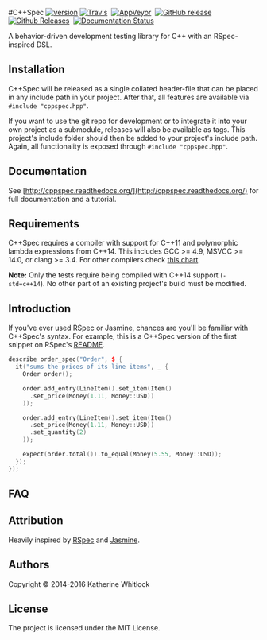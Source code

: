 #C++Spec [![version](https://img.shields.io/badge/version-v0.0.0-blue.svg)]()
[![Travis](https://img.shields.io/travis/toroidal-code/cppspec/develop.svg)](https://travis-ci.org/toroidal-code/cppspec)&nbsp;
[![AppVeyor](https://img.shields.io/appveyor/ci/toroidal-code/cppspec/develop.svg?label=msvcc)](https://ci.appveyor.com/project/toroidal-code/cppspec)&nbsp;
[![GitHub release](https://img.shields.io/github/release/toroidal-code/cppspec.svg)](https://github.com/toroidal-code/cppspec/releases/latest)&nbsp;
[![Github Releases](https://img.shields.io/github/downloads/toroidal-code/cppspec/latest/total.svg)]()&nbsp;
[![Documentation Status](https://readthedocs.org/projects/cppspec/badge/?version=latest)](http://cppspec.readthedocs.org/en/latest/?badge=latest)

A behavior-driven development testing library for C++ with an RSpec-inspired DSL.

## Installation ##

C++Spec will be released as a single collated header-file that can be placed in any include path in your project. After that, all features are available via `#include "cppspec.hpp"`.

If you want to use the git repo for development or to integrate it into your own
project as a submodule, releases will also be available as tags. This project's
include folder should then be added to your project's include path. Again, all
functionality is exposed through `#include "cppspec.hpp"`.

## Documentation ##

See [http://cppspec.readthedocs.org/](http://cppspec.readthedocs.org/) for full documentation and a tutorial.

## Requirements ##

C++Spec requires a compiler with support for C++11 and polymorphic lambda expressions from C++14. This includes GCC >= 4.9, MSVCC >= 14.0, or clang >= 3.4. For other compilers check [this chart](http://en.cppreference.com/w/cpp/compiler_support).

__Note:__ Only the tests require being compiled with C++14 support (`-std=c++14`). No other part of an existing project's build must be modified.

## Introduction ##

If you've ever used RSpec or Jasmine, chances are you'll be familiar with C++Spec's syntax. For example, this is a C++Spec version of the first snippet on RSpec's [README](https://github.com/rspec/rspec-core/blob/master/README.md#basic-structure).

```c++
describe order_spec("Order", $ {
  it("sums the prices of its line items", _ {
    Order order();

	order.add_entry(LineItem().set_item(Item()
	  .set_price(Money(1.11, Money::USD))
	));

	order.add_entry(LineItem().set_item(Item()
	  .set_price(Money(1.11, Money::USD))
	  .set_quantity(2)
	));

	expect(order.total()).to_equal(Money(5.55, Money::USD));
  });
});

```

## FAQ ##

## Attribution ##
Heavily inspired by [RSpec](https://github.com/rspec) and [Jasmine](http://jasmine.github.io).

## Authors ##
Copyright © 2014-2016 Katherine Whitlock

## License ##
The project is licensed under the MIT License.
